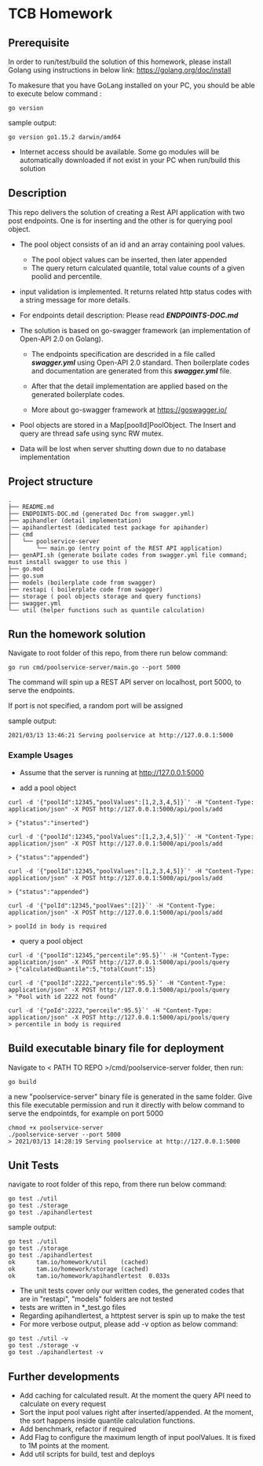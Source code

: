 # TCB Homework

## Prerequisite

In order to run/test/build the solution of this homework, please install Golang using instructions in below link:
https://golang.org/doc/install

To makesure that you have GoLang installed on your PC, you should be able to execute below command :

```
go version
```

sample output:

```
go version go1.15.2 darwin/amd64
```

- Internet access should be available. Some go modules will be automatically downloaded if not exist in your PC when run/build this solution

## Description

This repo delivers the solution of creating a Rest API application with two post endpoints. One is for inserting and the other is for querying pool object.

- The pool object consists of an id and an array containing pool values.
  - The pool object values can be inserted, then later appended
  - The query return calculated quantile, total value counts of a given poolid and percentile.
- input validation is implemented. It returns related http status codes with a string message for more details.
- For endpoints detail description: Please read **_ENDPOINTS-DOC.md_**
- The solution is based on go-swagger framework (an implementation of Open-API 2.0 on Golang).

  - The endpoints specification are descrided in a file called **_swagger.yml_** using Open-API 2.0 standard. Then boilerplate codes and documentation are generated from this **_swagger.yml_** file.

  - After that the detail implementation are applied based on the generated boilerplate codes.
  - More about go-swagger framework at https://goswagger.io/

- Pool objects are stored in a Map[poolId]PoolObject. The Insert and query are thread safe using sync RW mutex.
- Data will be lost when server shutting down due to no database implementation

## Project structure

```
.
├── README.md
├── ENDPOINTS-DOC.md (generated Doc from swagger.yml)
├── apihandler (detail implementation)
|── apihandlertest (dedicated test package for apihander)
├── cmd
│   └── poolservice-server
│       └── main.go (entry point of the REST API application)
├── genAPI.sh (generate boilate codes from swagger.yml file command; must install swagger to use this )
├── go.mod
├── go.sum
├── models (boilerplate code from swagger)
├── restapi ( boilerplate code from swagger)
├── storage ( pool objects storage and query functions)
├── swagger.yml
└── util (helper functions such as quantile calculation)
```

## Run the homework solution

Navigate to root folder of this repo, from there run below command:

```
go run cmd/poolservice-server/main.go --port 5000
```

The command will spin up a REST API server on localhost, port 5000, to serve the endpoints.

If port is not specified, a random port will be assigned

sample output:

```
2021/03/13 13:46:21 Serving poolservice at http://127.0.0.1:5000
```

### Example Usages

- Assume that the server is running at http://127.0.0.1:5000

- add a pool object

```
curl -d '{"poolId":12345,"poolValues":[1,2,3,4,5]}`' -H "Content-Type: application/json" -X POST http://127.0.0.1:5000/api/pools/add

> {"status":"inserted"}

curl -d '{"poolId":12345,"poolValues":[1,2,3,4,5]}`' -H "Content-Type: application/json" -X POST http://127.0.0.1:5000/api/pools/add

> {"status":"appended"}

curl -d '{"poolId":12345,"poolValues":[1,2,3,4,5]}`' -H "Content-Type: application/json" -X POST http://127.0.0.1:5000/api/pools/add

> {"status":"appended"}

curl -d '{"polId":12345,"poolVaes":[2]}`' -H "Content-Type: application/json" -X POST http://127.0.0.1:5000/api/pools/add

> poolId in body is required
```

- query a pool object

```
curl -d '{"poolId":12345,"percentile":95.5}`' -H "Content-Type: application/json" -X POST http://127.0.0.1:5000/api/pools/query
> {"calculatedQuantile":5,"totalCount":15}

curl -d '{"poolId":2222,"percentile":95.5}`' -H "Content-Type: application/json" -X POST http://127.0.0.1:5000/api/pools/query
> "Pool with id 2222 not found"

curl -d '{"poId":2222,"perceile":95.5}`' -H "Content-Type: application/json" -X POST http://127.0.0.1:5000/api/pools/query
> percentile in body is required
```

## Build executable binary file for deployment

Navigate to < PATH TO REPO >/cmd/poolservice-server folder, then run:

```
go build
```

a new "poolservice-server" binary file is generated in the same folder.
Give this file executable permission and run it directly with below command to serve the endpointds, for example on port 5000

```
chmod +x poolservice-server
./poolservice-server --port 5000
> 2021/03/13 14:28:19 Serving poolservice at http://127.0.0.1:5000
```

## Unit Tests

navigate to root folder of this repo, from there run below command:

```
go test ./util
go test ./storage
go test ./apihandlertest

```

sample output:

```
go test ./util
go test ./storage
go test ./apihandlertest
ok      tam.io/homework/util    (cached)
ok      tam.io/homework/storage (cached)
ok      tam.io/homework/apihandlertest  0.033s
```

- The unit tests cover only our written codes, the generated codes that are in "restapi", "models" folders are not tested
- tests are written in \*\_test.go files
- Regarding apihandlertest, a httptest server is spin up to make the test
- For more verbose output, please add -v option as below command:

```
go test ./util -v
go test ./storage -v
go test ./apihandlertest -v

```

## Further developments

- Add caching for calculated result. At the moment the query API need to calculate on every request
- Sort the input pool values right after inserted/appended. At the moment, the sort happens inside quantile calculation functions.
- Add benchmark, refactor if required
- Add Flag to configure the maximum length of input poolValues. It is fixed to 1M points at the moment.
- Add util scripts for build, test and deploys
